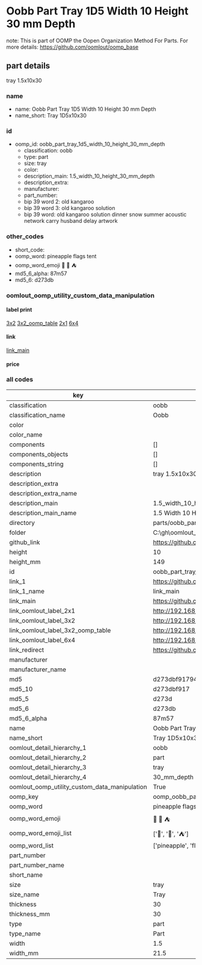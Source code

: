 # Oobb Part Tray 1D5 Width 10 Height 30 mm Depth  

note: This is part of OOMP the Oopen Organization Method For Parts. For more details: https://github.com/oomlout/oomp_base

##  part details
  



tray 1.5x10x30



### name
* name: Oobb Part Tray 1D5 Width 10 Height 30 mm Depth
* name_short: Tray 1D5x10x30 
### id
* oomp_id: oobb_part_tray_1d5_width_10_height_30_mm_depth
  * classification: oobb
  * type: part
  * size: tray
  * color: 
  * description_main: 1.5_width_10_height_30_mm_depth
  * description_extra: 
  * manufacturer: 
  * part_number: 
  * bip 39 word 2: old kangaroo
  * bip 39 word 3: old kangaroo solution
  * bip 39 word: old kangaroo solution dinner snow summer acoustic network carry husband delay artwork

### other_codes
* short_code: 
* oomp_word: pineapple flags tent
* oomp_word_emoji :pineapple: :flags: :tent:
* md5_6_alpha: 87m57
* md5_6: d273db






### oomlout_oomp_utility_custom_data_manipulation
#### label print
[3x2](http://192.168.1.245:1112/?label=oomp%2087m57)
[3x2_oomp_table](http://192.168.1.108:1112/?label=oomp%2087m57)
[2x1](http://192.168.1.242:1112/?label=oomp%2087m57)
[6x4](http://192.168.1.55:1112/?label=oomp%2087m57)    

#### link

[link_main](https://github.com/oomlout/oomlout_oobb_version_4_generated_parts/tree/main/navigation_oomp/oobb/part/tray/1.5_width_10_height_30_mm_depth/part)                              

#### price







### all codes 
| key | value |  
| --- | --- |  
| classification | oobb |  
| classification_name | Oobb |  
| color |  |  
| color_name |  |  
| components | [] |  
| components_objects | [] |  
| components_string | [] |  
| description | tray 1.5x10x30 |  
| description_extra |  |  
| description_extra_name |  |  
| description_main | 1.5_width_10_height_30_mm_depth |  
| description_main_name | 1.5 Width 10 Height 30 mm Depth |  
| directory | parts/oobb_part_tray_1d5_width_10_height_30_mm_depth |  
| folder | C:\gh\oomlout_oobb_version_4_generated_parts\parts\oobb_part_tray_1d5_width_10_height_30_mm_depth |  
| github_link | https://github.com/oomlout/oomlout_oomp_part_src/tree/main/parts/oobb_part_tray_1d5_width_10_height_30_mm_depth |  
| height | 10 |  
| height_mm | 149 |  
| id | oobb_part_tray_1d5_width_10_height_30_mm_depth |  
| link_1 | https://github.com/oomlout/oomlout_oobb_version_4_generated_parts/tree/main/navigation_oomp/oobb/part/tray/1.5_width_10_height_30_mm_depth/part |  
| link_1_name | link_main |  
| link_main | https://github.com/oomlout/oomlout_oobb_version_4_generated_parts/tree/main/navigation_oomp/oobb/part/tray/1.5_width_10_height_30_mm_depth/part |  
| link_oomlout_label_2x1 | http://192.168.1.242:1112/?label=oomp%2087m57 |  
| link_oomlout_label_3x2 | http://192.168.1.245:1112/?label=oomp%2087m57 |  
| link_oomlout_label_3x2_oomp_table | http://192.168.1.108:1112/?label=oomp%2087m57 |  
| link_oomlout_label_6x4 | http://192.168.1.55:1112/?label=oomp%2087m57 |  
| link_redirect | https://github.com/oomlout/oomlout_oobb_version_4_generated_parts/tree/main/parts/oobb_tray_1d5_10_30 |  
| manufacturer |  |  
| manufacturer_name |  |  
| md5 | d273dbf91794c04364e6c3e59d9e64d0 |  
| md5_10 | d273dbf917 |  
| md5_5 | d273d |  
| md5_6 | d273db |  
| md5_6_alpha | 87m57 |  
| name | Oobb Part Tray 1D5 Width 10 Height 30 mm Depth |  
| name_short | Tray 1D5x10x30  |  
| oomlout_detail_hierarchy_1 | oobb |  
| oomlout_detail_hierarchy_2 | part |  
| oomlout_detail_hierarchy_3 | tray |  
| oomlout_detail_hierarchy_4 | 30_mm_depth |  
| oomlout_oomp_utility_custom_data_manipulation | True |  
| oomp_key | oomp_oobb_part_tray_1d5_width_10_height_30_mm_depth |  
| oomp_word | pineapple flags tent |  
| oomp_word_emoji | :pineapple: :flags: :tent: |  
| oomp_word_emoji_list | [':pineapple:', ':flags:', ':tent:'] |  
| oomp_word_list | ['pineapple', 'flags', 'tent'] |  
| part_number |  |  
| part_number_name |  |  
| short_name |  |  
| size | tray |  
| size_name | Tray |  
| thickness | 30 |  
| thickness_mm | 30 |  
| type | part |  
| type_name | Part |  
| width | 1.5 |  
| width_mm | 21.5 |  
